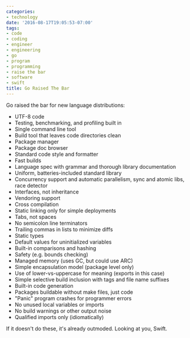 ```yaml
---
categories:
- technology
date: '2016-08-17T19:05:53-07:00'
tags:
- code
- coding
- engineer
- engineering
- go
- program
- programming
- raise the bar
- software
- swift
title: Go Raised The Bar
---
```


Go raised the bar for new language distributions:

- UTF-8 code
- Testing, benchmarking, and profiling built in
- Single command line tool
- Build tool that leaves code directories clean
- Package manager
- Package doc browser
- Standard code style and formatter
- Fast builds
- Language spec with grammar and thorough library documentation
- Uniform, batteries-included standard library
- Concurrency support and automatic parallelism, sync and atomic libs, race detector
- Interfaces, not inheritance
- Vendoring support
- Cross compilation
- Static linking only for simple deployments
- Tabs, not spaces
- No semicolon line terminators
- Trailing commas in lists to minimize diffs
- Static types
- Default values for uninitialized variables
- Built-in comparisons and hashing
- Safety (e.g. bounds checking)
- Managed memory (uses GC, but could use ARC)
- Simple encapsulation model (package level only)
- Use of lower-vs-uppercase for meaning (exports in this case)
- Simple selective build inclusion with tags and file name suffixes
- Built-in code generation
- Packages buildable without make files, just code
- "Panic" program crashes for programmer errors
- No unused local variables or imports
- No build warnings or other output noise
- Qualified imports only (idiomatically)

If it doesn't do these, it's already outmoded. Looking at you, Swift.
